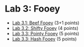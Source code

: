 # Lab 3: Fooey

- [Lab 3.1: Beef Fooey](https://si485h-git.academy.usna.edu/aviv/lab-3.1) (3+1 points)
- [Lab 3.2: Shifty Fooey](https://si485h-git.academy.usna.edu/aviv/lab-3.2) (4 points)
- [Lab 3.3: Pointy Fooey](https://si485h-git.academy.usna.edu/aviv/lab-3.3) (5 points)
- [Lab 3.3: Hash Fooey](https://si485h-git.academy.usna.edu/aviv/lab-3.4) (5 points)
